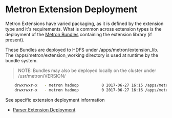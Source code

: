 # Metron Extension Deployment

Metron Extensions have varied packaging, as it is defined by the extension type and it's requirements.
What is common across extension types is the deployment of the [Metron Bundles](../../bundles-lib) containing 
the extension library (if present).

These Bundles are deployed to HDFS under /apps/metron/extension_lib.
The /apps/metron/extension_working directory is used at runtime by the bundle system.

> NOTE: Bundles may also be deployed locally on the cluster under /usr/metron/VERSION/

```bash
    drwxrwxr-x   - metron hadoop          0 2017-06-27 16:15 /apps/metron/extension_lib
    drwxrwxr-x   - metron hadoop          0 2017-06-27 16:16 /apps/metron/extension_working
```


See specific extension deployment information

- [Parser Extension Deployment](metron-parser-extensions/parser_extension_deployment.md)
